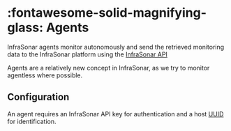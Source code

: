 # :fontawesome-solid-magnifying-glass: Agents

InfraSonar agents monitor autonomously and send the retrieved monitoring data to the InfraSonar platform using the [InfraSonar API](../../../api/data/insert-data.md)

Agents are a relatively new concept in InfraSonar, as we try to monitor agentless where possible.

## Configuration

An agent requires an InfraSonar API key for authentication and a host [UUID](../../../api/uuid.md) for identification.


